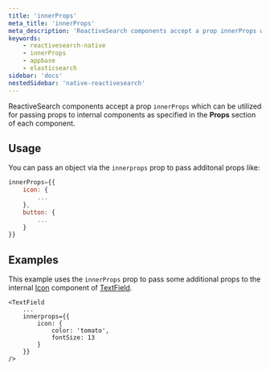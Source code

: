 ```yaml
---
title: 'innerProps'
meta_title: 'innerProps'
meta_description: 'ReactiveSearch components accept a prop innerProps which can be utilized for passing props to internal components as specified in the Props section of each component.'
keywords:
    - reactivesearch-native
    - innerProps
    - appbase
    - elasticsearch
sidebar: 'docs'
nestedSidebar: 'native-reactivesearch'
---
```


ReactiveSearch components accept a prop `innerProps` which can be utilized for passing props to internal components as specified in the **Props** section of each component.

## Usage

You can pass an object via the `innerprops` prop to pass additonal props like:

```js
innerProps={{
    icon: {
        ...
    },
    button: {
        ...
    }
}}
```

## Examples

This example uses the `innerProps` prop to pass some additional props to the internal [Icon](http://docs.nativebase.io/Components.html#icon-def-headref) component of [TextField](/docs/reactivesearch/native/components/textfield/).

```js{3-8}
<TextField
    ...
    innerprops={{
        icon: {
            color: 'tomato',
            fontSize: 13
        }
    }}
/>
```
